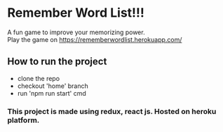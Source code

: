 # Remember Word List!!!

A fun game to improve your memorizing power.
<br>
Play the game on https://rememberwordlist.herokuapp.com/

## How to run the project
- clone the repo
- checkout 'home' branch
- run 'npm run start' cmd

### This project is made using redux, react js. Hosted on heroku platform.
